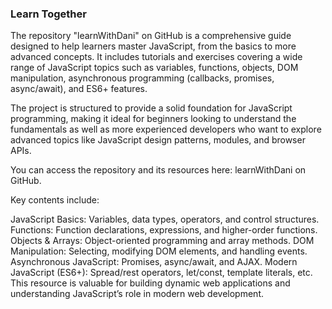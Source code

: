 ### Learn Together

The repository "learnWithDani" on GitHub is a comprehensive guide designed to help learners master JavaScript, from the basics to more advanced concepts. It includes tutorials and exercises covering a wide range of JavaScript topics such as variables, functions, objects, DOM manipulation, asynchronous programming (callbacks, promises, async/await), and ES6+ features.

The project is structured to provide a solid foundation for JavaScript programming, making it ideal for beginners looking to understand the fundamentals as well as more experienced developers who want to explore advanced topics like JavaScript design patterns, modules, and browser APIs.

You can access the repository and its resources here: learnWithDani on GitHub.

Key contents include:

JavaScript Basics: Variables, data types, operators, and control structures.
Functions: Function declarations, expressions, and higher-order functions.
Objects & Arrays: Object-oriented programming and array methods.
DOM Manipulation: Selecting, modifying DOM elements, and handling events.
Asynchronous JavaScript: Promises, async/await, and AJAX.
Modern JavaScript (ES6+): Spread/rest operators, let/const, template literals, etc.
This resource is valuable for building dynamic web applications and understanding JavaScript’s role in modern web development.